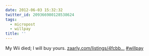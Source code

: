 ```yaml
---
date: 2012-06-03 15:32:32
twitter_id: 209366980128538624
tags:
  - micropost
  - willpay
title: ''
---
```


My Wii died; I will buy yours. [zaarly.com/listings/4fcbb…](http://www.zaarly.com/listings/4fcbbb8528330e1337000171) [#willpay](https://twitter.com/hashtag/willpay)
